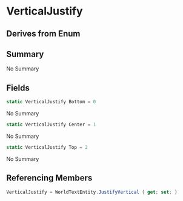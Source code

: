 # VerticalJustify

## Derives from Enum

## Summary

No Summary
## Fields

```c#
static VerticalJustify Bottom = 0
```
No Summary
```c#
static VerticalJustify Center = 1
```
No Summary
```c#
static VerticalJustify Top = 2
```
No Summary
## Referencing Members

```c#
VerticalJustify = WorldTextEntity.JustifyVertical { get; set; } 
```

